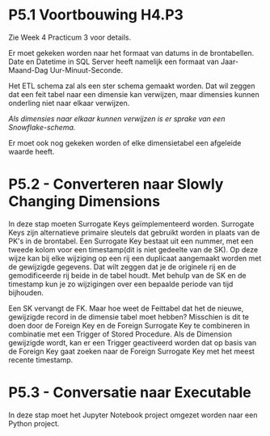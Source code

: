 # P5.1 Voortbouwing H4.P3

Zie Week 4 Practicum 3 voor details.

Er moet gekeken worden naar het formaat van datums in de brontabellen. Date en Datetime in SQL Server heeft namelijk een formaat van Jaar-Maand-Dag Uur-Minuut-Seconde. 

Het ETL schema zal als een ster schema gemaakt worden. Dat wil zeggen dat een feit tabel naar een dimensie kan verwijzen, maar dimensies kunnen onderling niet naar elkaar verwijzen. 

*Als dimensies naar elkaar kunnen verwijzen is er sprake van een Snowflake-schema.*

Er moet ook nog gekeken worden of elke dimensietabel een afgeleide waarde heeft.


# P5.2 - Converteren naar Slowly Changing Dimensions

In deze stap moeten Surrogate Keys geïmplementeerd worden. Surrogate Keys zijn alternatieve primaire sleutels dat gebruikt worden in plaats van de PK's in de brontabel. Een Surrogate Key bestaat uit een nummer, met een tweede kolom voor een timestamp(dit is niet gedeelte van de SK). Op deze wijze kan bij elke wijziging op een rij een duplicaat aangemaakt worden met de gewijzigde gegevens. Dat wilt zeggen dat je de originele rij en de gemodificeerde rij beide in de tabel houdt. Met behulp van de SK en de timestamp kun je zo wijzigingen over een bepaalde periode van tijd bijhouden. 


Een SK vervangt de FK. Maar hoe weet de Feittabel dat het de nieuwe, gewijzigde record in de dimensie tabel moet hebben? Misschien is dit te doen door de Foreign Key en de Foreign Surrogate Key te combineren in combinatie met een Trigger of Stored Procedure. Als de Dimension gewijzigde wordt, kan er een Trigger geactiveerd worden dat op basis van de Foreign Key gaat zoeken naar de Foreign Surrogate Key met het meest recente timestamp.


# P5.3 - Conversatie naar Executable

In deze stap moet het Jupyter Notebook project omgezet worden naar een Python project.
